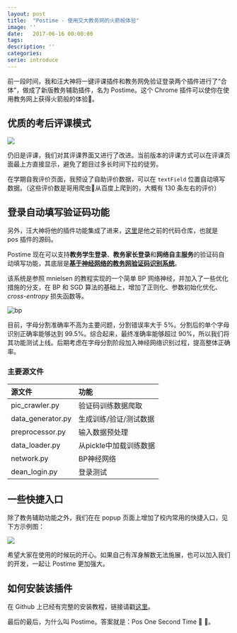 ```yaml
---
layout: post
title:  "Postime - 使用交大教务网的火箭般体验"
image: ''
date:   2017-06-16 00:00:00
tags:
description: ''
categories:
serie: introduce
---
```



前一段时间，我和汪大神将一键评课插件和教务网免验证登录两个插件进行了“合体”，做成了新版教务辅助插件，名为 Postime。这个 Chrome 插件可以使你在使用教务网上获得火箭般的体验🚀。

## 优质的考后评课模式

![](http://ofmxkmiv3.bkt.clouddn.com/HackSwjtuDeanPK-logo.png)

仍旧是评课，我们对其评课界面又进行了改进。当前版本的评课方式可以在评课页面最上方直接显示，避免了题目过多长时间下拉的徒劳。

在学期自我评价页面，我预设了自助评价数据，可以在 `textField` 位置自动填写数据。（这些评价数是哥用爬虫🐞从百度上爬到的，大概有 130 条左右的评价）


## 登录自动填写验证码功能

另外，汪大神将他的插件功能集成了进来，[这里](https://github.com/wzbazinga/pos)是他之前的代码仓库，也就是 pos 插件的源码。

Postime 现在可以支持**教务学生登录**、**教务家长登录**和**网络自主服务**的验证码自动填写功能，其底层是[**基于神经网络的教务网验证码识别系统**](https://github.com/wzbazinga/swjtu-verif-code)。

该系统是参照 mnielsen 的教程实现的一个简单 BP 网络神经，并加入了一些优化措施的分支，在 BP 和 SGD 算法的基础上，增加了正则化、参数初始化优化、*cross-entropy* 损失函数等。

![bp](http://ofmxkmiv3.bkt.clouddn.com/bp-new.png)

目前，字母分割准确率不高为主要问题，分割错误率大于 5%。分割后的单个字母识别正确率能够达到 99.5%。综合起来，最终准确率能够超过 90%，所以我们将其功能测试上线。后期考虑在字母分割阶段加入神经网络识别过程，提高整体正确率。

### 主要源文件

|源文件               |功能                |
|:-------------------|:-----------------|
|pic_crawler.py      |验证码训练数据爬取    |
|data_generator.py   |生成训练/验证/测试数据 |
|preprocessor.py     |输入数据预处理        |
|data_loader.py      |从pickle中加载训练数据|
|network.py          |BP神经网络           |
|dean_login.py       |登录测试             |


## 一些快捷入口

除了教务辅助功能之外，我们在在 popup 页面上增加了校内常用的快捷入口，见下方示例图：

![](http://7xwh85.com1.z0.glb.clouddn.com/14975956177453.jpg)


希望大家在使用的时候玩的开心。如果自己有浑身解数无法施展，也可以加入我们的开发，一起让 Postime 更加强大。

## 如何安装该插件

在 Github 上已经有完整的安装教程，链接请戳[这里](https://github.com/HackSwjtu/Postime)。

最后的最后，为什么叫 Postime。答案就是：Pos One Second Time 🐸 🐸。



